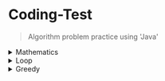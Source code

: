 # Coding-Test
> Algorithm problem practice using 'Java'


<details>
  <summary>Mathematics</summary>
  
  ---
  ##### [> SugarDelivery (baekjoon 2839)](https://github.com/leeheefull/Algorithms/tree/master/CodingTest/src/mathematics/SugarDelivery.java)
  ##### [> Rope (baekjoon 2217)](https://github.com/leeheefull/Algorithms/tree/master/CodingTest/src/mathematics/Rope.java)
  ---
</details>


<details>
  <summary>Loop</summary>
  
  ---
  ##### [> Pyramid](https://github.com/leeheefull/Algorithms/tree/master/CodingTest/src/loop/Pyramid.java)
  ##### [> Omok](https://github.com/leeheefull/Algorithms/tree/master/CodingTest/src/loop/Omok.java)
  ---
</details>


<details>
  <summary>Greedy</summary>
  
  ---
  ##### [> ATM (baekjoon 11399)](https://github.com/leeheefull/Algorithms/tree/master/CodingTest/src/greedy/ATM.java)
  ##### [> Coin0 (baekjoon 11047)](https://github.com/leeheefull/Algorithms/tree/master/CodingTest/src/greedy/Coin0.java)
  ##### [> MeetingRoomAllocation (baekjoon 1931)](https://github.com/leeheefull/Algorithms/tree/master/CodingTest/src/greedy/MeetingRoomAllocation.java)
  ##### [> Exchange (baekjoon 5585)](https://github.com/leeheefull/Algorithms/tree/master/CodingTest/src/greedy/Exchange.java)
  ---
</details>